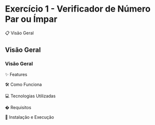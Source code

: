# Exercício 1 - Verificador de Número Par ou Ímpar

📋 Visão Geral
## Visão Geral
### Visão Geral


✨ Features


🛠️ Como Funciona


💻 Tecnologias Utilizadas


� Requisitos


🚀 Instalação e Execução
